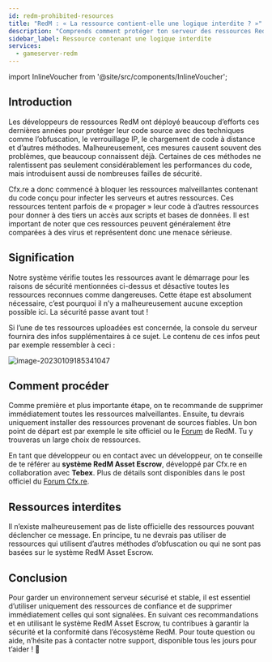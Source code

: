 ```yaml
---
id: redm-prohibited-resources
title: "RedM : « La ressource contient-elle une logique interdite ? »"
description: "Comprends comment protéger ton serveur des ressources RedM malveillantes et garantir un gameplay sécurisé et performant → Découvre tout maintenant"
sidebar_label: Ressource contenant une logique interdite
services:
  - gameserver-redm
---
```


import InlineVoucher from '@site/src/components/InlineVoucher';

## Introduction

Les développeurs de ressources RedM ont déployé beaucoup d’efforts ces dernières années pour protéger leur code source avec des techniques comme l’obfuscation, le verrouillage IP, le chargement de code à distance et d’autres méthodes. Malheureusement, ces mesures causent souvent des problèmes, que beaucoup connaissent déjà. Certaines de ces méthodes ne ralentissent pas seulement considérablement les performances du code, mais introduisent aussi de nombreuses failles de sécurité.

Cfx.re a donc commencé à bloquer les ressources malveillantes contenant du code conçu pour infecter les serveurs et autres ressources. Ces ressources tentent parfois de « propager » leur code à d’autres ressources pour donner à des tiers un accès aux scripts et bases de données. Il est important de noter que ces ressources peuvent généralement être comparées à des virus et représentent donc une menace sérieuse.

<InlineVoucher />

## Signification

Notre système vérifie toutes les ressources avant le démarrage pour les raisons de sécurité mentionnées ci-dessus et désactive toutes les ressources reconnues comme dangereuses. Cette étape est absolument nécessaire, c’est pourquoi il n’y a malheureusement aucune exception possible ici. La sécurité passe avant tout !

Si l’une de tes ressources uploadées est concernée, la console du serveur fournira des infos supplémentaires à ce sujet. Le contenu de ces infos peut par exemple ressembler à ceci :

![image-20230109185341047](https://screensaver01.zap-hosting.com/index.php/s/WdCGZweo6Z5QNnz/preview)

## Comment procéder

Comme première et plus importante étape, on te recommande de supprimer immédiatement toutes les ressources malveillantes. Ensuite, tu devrais uniquement installer des ressources provenant de sources fiables. Un bon point de départ est par exemple le site officiel ou le [Forum](https://forum.cfx.re/c/development/releases/7) de RedM. Tu y trouveras un large choix de ressources.

En tant que développeur ou en contact avec un développeur, on te conseille de te référer au **système RedM Asset Escrow**, développé par Cfx.re en collaboration avec **Tebex**. Plus de détails sont disponibles dans le post officiel du [Forum Cfx.re](https://forum.cfx.re/t/introducing-redm-asset-escrow/5303450).

## Ressources interdites

Il n’existe malheureusement pas de liste officielle des ressources pouvant déclencher ce message. En principe, tu ne devrais pas utiliser de ressources qui utilisent d’autres méthodes d’obfuscation ou qui ne sont pas basées sur le système RedM Asset Escrow.

## Conclusion

Pour garder un environnement serveur sécurisé et stable, il est essentiel d’utiliser uniquement des ressources de confiance et de supprimer immédiatement celles qui sont signalées. En suivant ces recommandations et en utilisant le système RedM Asset Escrow, tu contribues à garantir la sécurité et la conformité dans l’écosystème RedM. Pour toute question ou aide, n’hésite pas à contacter notre support, disponible tous les jours pour t’aider ! 🙂

<InlineVoucher />
